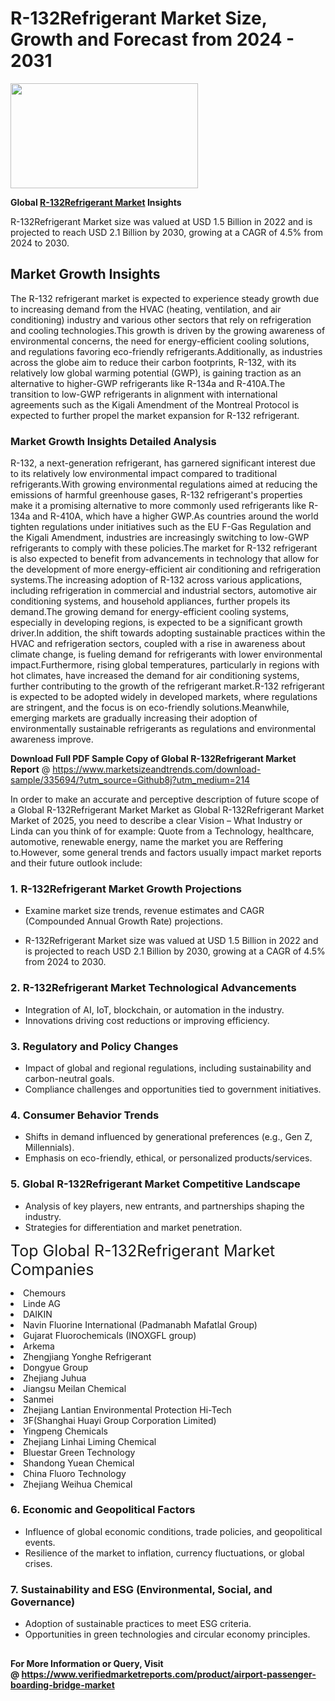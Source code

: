 <H1>R-132Refrigerant Market Size, Growth and Forecast from 2024 - 2031</H1><img class="aligncenter size-medium wp-image-584254" src="https://thirdeyenews.in/wp-content/uploads/2024/09/Global-Market-Research-300x168.jpeg" alt="" width="300" height="168" /><p><strong>Global&nbsp;<a href="https://www.marketsizeandtrends.com/download-sample/335694/?utm_source=Github8j?utm_medium=214">R-132Refrigerant Market</a> Insights</strong></p><p>R-132Refrigerant Market size was valued at USD 1.5 Billion in 2022 and is projected to reach USD 2.1 Billion by 2030, growing at a CAGR of 4.5% from 2024 to 2030.</p><p><h2>Market Growth Insights</h2> The R-132 refrigerant market is expected to experience steady growth due to increasing demand from the HVAC (heating, ventilation, and air conditioning) industry and various other sectors that rely on refrigeration and cooling technologies.This growth is driven by the growing awareness of environmental concerns, the need for energy-efficient cooling solutions, and regulations favoring eco-friendly refrigerants.Additionally, as industries across the globe aim to reduce their carbon footprints, R-132, with its relatively low global warming potential (GWP), is gaining traction as an alternative to higher-GWP refrigerants like R-134a and R-410A.The transition to low-GWP refrigerants in alignment with international agreements such as the Kigali Amendment of the Montreal Protocol is expected to further propel the market expansion for R-132 refrigerant.<h3>Market Growth Insights Detailed Analysis</h3> R-132, a next-generation refrigerant, has garnered significant interest due to its relatively low environmental impact compared to traditional refrigerants.With growing environmental regulations aimed at reducing the emissions of harmful greenhouse gases, R-132 refrigerant's properties make it a promising alternative to more commonly used refrigerants like R-134a and R-410A, which have a higher GWP.As countries around the world tighten regulations under initiatives such as the EU F-Gas Regulation and the Kigali Amendment, industries are increasingly switching to low-GWP refrigerants to comply with these policies.The market for R-132 refrigerant is also expected to benefit from advancements in technology that allow for the development of more energy-efficient air conditioning and refrigeration systems.The increasing adoption of R-132 across various applications, including refrigeration in commercial and industrial sectors, automotive air conditioning systems, and household appliances, further propels its demand.The growing demand for energy-efficient cooling systems, especially in developing regions, is expected to be a significant growth driver.In addition, the shift towards adopting sustainable practices within the HVAC and refrigeration sectors, coupled with a rise in awareness about climate change, is fueling demand for refrigerants with lower environmental impact.Furthermore, rising global temperatures, particularly in regions with hot climates, have increased the demand for air conditioning systems, further contributing to the growth of the refrigerant market.R-132 refrigerant is expected to be adopted widely in developed markets, where regulations are stringent, and the focus is on eco-friendly solutions.Meanwhile, emerging markets are gradually increasing their adoption of environmentally sustainable refrigerants as regulations and environmental awareness improve.<p><span class=""><strong>Download Full PDF Sample Copy of Global R-132Refrigerant Market Report</strong> @ <a href="https://www.marketsizeandtrends.com/download-sample/335694/?utm_source=Github8j?utm_medium=214" target="_blank">https://www.marketsizeandtrends.com/download-sample/335694/?utm_source=Github8j?utm_medium=214</a></span></p><p>In order to make an accurate and perceptive description of future scope of a Global&nbsp;R-132Refrigerant Market Market as Global&nbsp;R-132Refrigerant Market Market of 2025, you need to describe a clear Vision &ndash; What Industry or Linda can you think of for example: Quote from a Technology, healthcare, automotive, renewable energy, name the market you are Reffering to.However, some general trends and factors usually impact market reports and their future outlook include:</p><h3>1.&nbsp;<strong>R-132Refrigerant Market Growth Projections</strong></h3><ul><li>Examine market size trends, revenue estimates and CAGR (Compounded Annual Growth Rate) projections.</li><li><p>R-132Refrigerant Market size was valued at USD 1.5 Billion in 2022 and is projected to reach USD 2.1 Billion by 2030, growing at a CAGR of 4.5% from 2024 to 2030.</p></li></ul><h3>2.&nbsp;<strong>R-132Refrigerant Market Technological Advancements</strong></h3><ul><li>Integration of AI, IoT, blockchain, or automation in the industry.</li><li>Innovations driving cost reductions or improving efficiency.</li></ul><h3>3.&nbsp;<strong>Regulatory and Policy Changes</strong></h3><ul><li>Impact of global and regional regulations, including sustainability and carbon-neutral goals.</li><li>Compliance challenges and opportunities tied to government initiatives.</li></ul><h3>4.&nbsp;<strong>Consumer Behavior Trends</strong></h3><ul><li>Shifts in demand influenced by generational preferences (e.g., Gen Z, Millennials).</li><li>Emphasis on eco-friendly, ethical, or personalized products/services.</li></ul><h3>5.&nbsp;<strong>Global R-132Refrigerant Market Competitive Landscape</strong></h3><ul><li>Analysis of key players, new entrants, and partnerships shaping the industry.</li><li>Strategies for differentiation and market penetration.</li></ul><p data-pm-slice="1 1 []"><span style="color: inherit; font-family: inherit; font-size: 25px;">Top Global R-132Refrigerant Market Companies</span></p><div class="" data-test-id=""><p><li>Chemours</li><li> Linde AG</li><li> DAIKIN</li><li> Navin Fluorine International (Padmanabh Mafatlal Group)</li><li> Gujarat Fluorochemicals (INOXGFL group)</li><li> Arkema</li><li> Zhengjiang Yonghe Refrigerant</li><li> Dongyue Group</li><li> Zhejiang Juhua</li><li> Jiangsu Meilan Chemical</li><li> Sanmei</li><li> Zhejiang Lantian Environmental Protection Hi-Tech</li><li> 3F(Shanghai Huayi Group Corporation Limited)</li><li> Yingpeng Chemicals</li><li> Zhejiang Linhai Liming Chemical</li><li> Bluestar Green Technology</li><li> Shandong Yuean Chemical</li><li> China Fluoro Technology</li><li> Zhejiang Weihua Chemical</li></p></div><h3>6.&nbsp;<strong>Economic and Geopolitical Factors</strong></h3><ul><li>Influence of global economic conditions, trade policies, and geopolitical events.</li><li>Resilience of the market to inflation, currency fluctuations, or global crises.</li></ul><h3>7.&nbsp;<strong>Sustainability and ESG (Environmental, Social, and Governance)</strong></h3><ul><li>Adoption of sustainable practices to meet ESG criteria.</li><li>Opportunities in green technologies and circular economy principles.</li></ul><h2><strong style="font-size: 14px;">For More Information or Query, Visit @&nbsp;</strong><a style="background-color: #ffffff; font-size: 14px;" href="https://www.marketsizeandtrends.com/report/r-132refrigerant-market/" target="_blank">https://www.verifiedmarketreports.com/product/airport-passenger-boarding-bridge-market</a></h2>